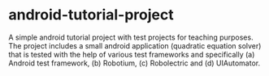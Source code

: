 # android-tutorial-project
A simple android tutorial project with test projects for teaching purposes.
The project includes a small android application (quadratic equation solver) that is tested
with the help of various test frameworks and specifically (a) Android test framework, (b) Robotium,
(c) Robolectric and (d) UIAutomator.
